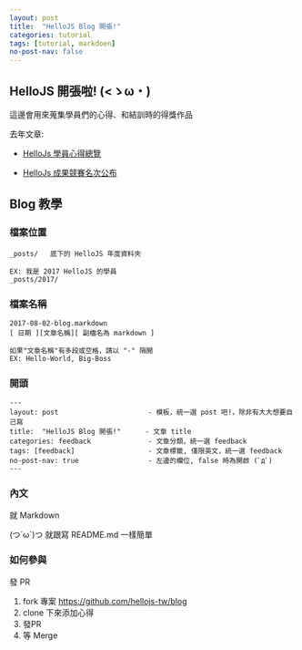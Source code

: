 ```yaml
---
layout: post
title:  "HelloJS Blog 開張!"
categories: tutorial
tags: [tutorial, markdoen]
no-post-nav: false
---
```


## HelloJS 開張啦! (<ゝω・) 

這邊會用來蒐集學員們的心得、和結訓時的得獎作品

去年文章:

- [HelloJs 學員心得總覽](http://trunk-studio.com/blog/hellojs-xue-yuan-xin-de-zong-lan/)

- [HelloJs 成果競賽名次公布](http://trunk-studio.com/blog/hellojs-cheng-guo-jing-sai-ming-ci-gong-bu/)

## Blog 教學

### 檔案位置

```
_posts/   底下的 HelloJS 年度資料夾

EX: 我是 2017 HelloJS 的學員
_posts/2017/
```

### 檔案名稱

```
2017-08-02-blog.markdown
[ 日期 ][文章名稱][ 副檔名為 markdown ]

如果"文章名稱"有多段或空格，請以 "-" 隔開
EX: Hello-World, Big-Boss
```

### 開頭
```
---
layout: post                      - 模板，統一選 post 吧!，除非有大大想要自己寫
title:  "HelloJS Blog 開張!"      - 文章 title
categories: feedback              - 文章分類，統一選 feedback
tags: [feedback]                  - 文章標籤, 僅限英文，統一選 feedback
no-post-nav: true                 - 左邊的欄位, false 時為開啟 (ﾟдﾟ)
---
```

### 內文

就 Markdown 

(つ´ω`)つ 就跟寫 README.md 一樣簡單

### 如何參與

發 PR

1. fork 專案 https://github.com/hellojs-tw/blog
2. clone 下來添加心得
3. 發PR
4. 等 Merge 

